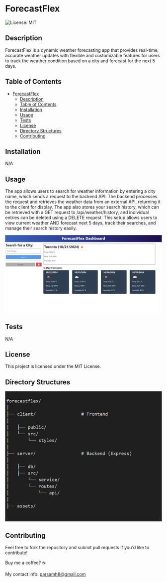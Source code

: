 # ForecastFlex

  ![License: MIT](https://img.shields.io/badge/License-MIT-cyan.svg)

## Description
ForecastFlex is a dynamic weather forecasting app that provides real-time, accurate weather updates with flexible and customizable features for users to track the weather condition based on a city and forecast for the next 5 days.


## Table of Contents

- [ForecastFlex](#forecastflex)
  - [Description](#description)
  - [Table of Contents](#table-of-contents)
  - [Installation](#installation)
  - [Usage](#usage)
  - [Tests](#tests)
  - [License](#license)
  - [Directory Structures](#directory-structures)
  - [Contributing](#contributing)


## Installation
N/A

## Usage

The app allows users to search for weather information by entering a city name, which sends a request to the backend API. The backend processes the request and retrieves the weather data from an external API, returning it to the client for display. The app also stores your search history, which can be retrieved with a GET request to /api/weather/history, and individual entries can be deleted using a DELETE request. This setup allows users to view current weather AND forecast next 5 days, track their searches, and manage their search history easily.

![alt text](assets/ui.png)

## Tests

N/A


## License

This project is licensed under the MIT License.


## Directory Structures
![alt text](assets/dir-stru.png)


## Contributing

Feel free to fork the repository and submit pull requests if you'd like to contribute!

Buy me a coffee? ☕

My contact info: parsamh8@gmail.com